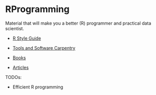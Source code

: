 RProgramming
============


Material that will make you a better (R) programmer and practical data scientist. 

* [R Style Guide](https://github.com/tudo-r/PackagesInfo/wiki/R-Style-Guide)

* [Tools and Software Carpentry](https://github.com/tudo-r/RProgramming/wiki/Books)

* [Books](https://github.com/tudo-r/RProgramming/wiki/Books)

* [Articles](https://github.com/tudo-r/RProgramming/wiki/Articles)

TODOs:

* Efficient R programming


